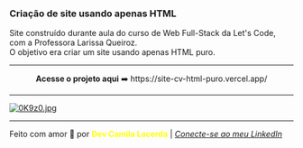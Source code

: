 ### Criação de site usando apenas HTML
Site construído durante aula do curso de Web Full-Stack da Let's Code, com a Professora Larissa Queiroz.<br>
O objetivo era criar um site usando apenas HTML puro. <br>

--- 
<div align="center">
<strong>Acesse o projeto aqui</strong> ➡️ https://site-cv-html-puro.vercel.app/
</div>

---
[![0K9z0.jpg](https://i.im.ge/2021/08/09/0K9z0.jpg)](https://im.ge/i/0K9z0)

---
Feito com amor :hugs: por <font color="yellow"> **Dev Camila Lacerda**</font>    | [*Conecte-se ao meu LinkedIn*](https://www.linkedin.com/in/camila-lacerda/)

